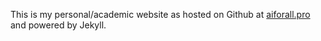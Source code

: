 This is my personal/academic website as hosted on Github at [aiforall.pro](https://www.aiforall.pro) and powered by Jekyll.
